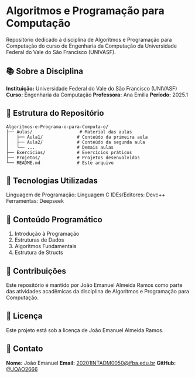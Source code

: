 # Algoritmos e Programação para Computação

Repositório dedicado à disciplina de Algoritmos e Programação para Computação do curso de Engenharia da Computação da Universidade Federal do Vale do São Francisco (UNIVASF).

## 📚 Sobre a Disciplina
 **Instituição:** Universidade Federal do Vale do São Francisco (UNIVASF)
 **Curso:** Engenharia da Computação
 **Professora:** Ana Emilia
 **Período:** 2025.1

## 📁 Estrutura do Repositório
```
Algoritmos-e-Programa-o-para-Computa-o/
├── Aulas/                  # Material das aulas
│   ├── Aula1/             # Conteúdo da primeira aula
│   ├── Aula2/             # Conteúdo da segunda aula
│   └── ...                # Demais aulas
├── Exercicios/            # Exercícios práticos
├── Projetos/              # Projetos desenvolvidos
└── README.md              # Este arquivo
```

## 🚀 Tecnologias Utilizadas
Linguagem de Programação: Linguagem C
IDEs/Editores: Devc++
Ferramentas: Deepseek

## 📝 Conteúdo Programático
1. Introdução à Programação
2. Estruturas de Dados
3. Algoritmos Fundamentais
4. Estrutura de Structs

## 🤝 Contribuições
Este repositório é mantido por João Emanuel Almeida Ramos como parte das atividades acadêmicas da disciplina de Algoritmos e Programação para Computação.

## 📄 Licença
Este projeto está sob a licença de João Emanuel Almeida Ramos.

## 📧 Contato
**Nome:** João Emanuel
 **Email:** 20201INTADM0050@ifba.edu.br
 **GitHub:** [@JOAO2666](https://github.com/JOAO2666) 
